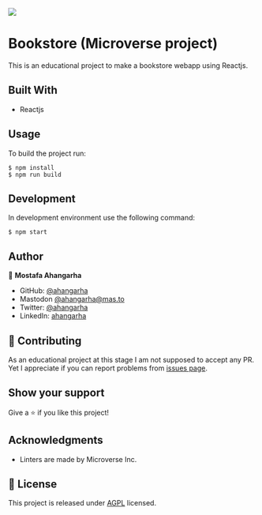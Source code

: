 ![](https://img.shields.io/badge/Microverse-blueviolet)

# Bookstore (Microverse project)

This is an educational project to make a bookstore webapp using Reactjs.

## Built With

- Reactjs

## Usage

To build the project run:

```
$ npm install
$ npm run build
```

## Development

In development environment use the following command:

```
$ npm start
```

## Author

👤 **Mostafa Ahangarha**

- GitHub: [@ahangarha](https://github.com/ahangarha)
- Mastodon [@ahangarha@mas.to](https://mas.to/@ahangarha)
- Twitter: [@ahangarha](https://twitter.com/ahangarha)
- LinkedIn: [ahangarha](https://linkedin.com/in/ahangarha)

## 🤝 Contributing

As an educational project at this stage I am not supposed to accept any PR. Yet I appreciate if you can report problems from [issues page](../../issues/).

## Show your support

Give a ⭐️ if you like this project!

## Acknowledgments

- Linters are made by Microverse Inc.

## 📝 License

This project is released under [AGPL](./LICENSE) licensed.

